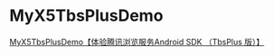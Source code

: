 # MyX5TbsPlusDemo
[MyX5TbsPlusDemo【体验腾讯浏览服务Android SDK （TbsPlus 版）】](https://www.cnblogs.com/whycxb/p/9306318.html)
